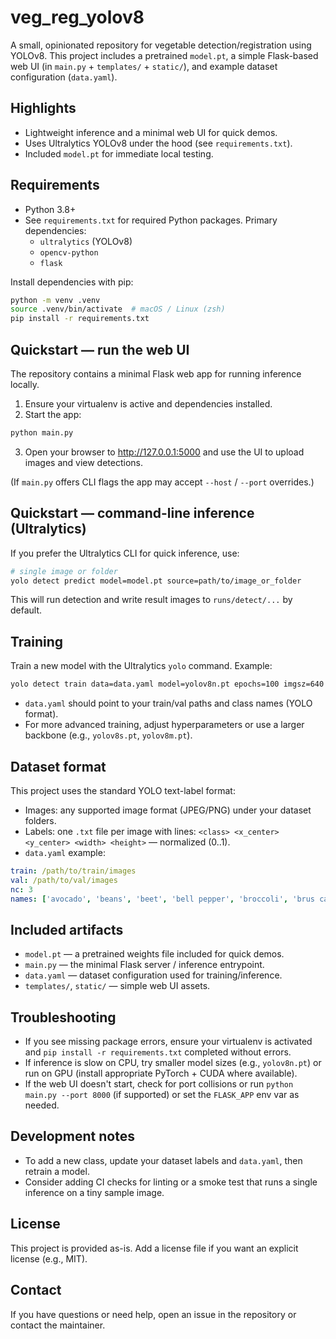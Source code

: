 # veg_reg_yolov8

A small, opinionated repository for vegetable detection/registration using YOLOv8.
This project includes a pretrained `model.pt`, a simple Flask-based web UI (in `main.py` + `templates/` + `static/`), and example dataset configuration (`data.yaml`).

## Highlights

- Lightweight inference and a minimal web UI for quick demos.
- Uses Ultralytics YOLOv8 under the hood (see `requirements.txt`).
- Included `model.pt` for immediate local testing.

## Requirements

- Python 3.8+
- See `requirements.txt` for required Python packages. Primary dependencies:
  - `ultralytics` (YOLOv8)
  - `opencv-python`
  - `flask`

Install dependencies with pip:

```bash
python -m venv .venv
source .venv/bin/activate  # macOS / Linux (zsh)
pip install -r requirements.txt
```

## Quickstart — run the web UI

The repository contains a minimal Flask web app for running inference locally.

1. Ensure your virtualenv is active and dependencies installed.
2. Start the app:

```bash
python main.py
```

3. Open your browser to http://127.0.0.1:5000 and use the UI to upload images and view detections.

(If `main.py` offers CLI flags the app may accept `--host` / `--port` overrides.)

## Quickstart — command-line inference (Ultralytics)

If you prefer the Ultralytics CLI for quick inference, use:

```bash
# single image or folder
yolo detect predict model=model.pt source=path/to/image_or_folder
```

This will run detection and write result images to `runs/detect/...` by default.

## Training

Train a new model with the Ultralytics `yolo` command. Example:

```bash
yolo detect train data=data.yaml model=yolov8n.pt epochs=100 imgsz=640
```

- `data.yaml` should point to your train/val paths and class names (YOLO format).
- For more advanced training, adjust hyperparameters or use a larger backbone (e.g., `yolov8s.pt`, `yolov8m.pt`).

## Dataset format

This project uses the standard YOLO text-label format:

- Images: any supported image format (JPEG/PNG) under your dataset folders.
- Labels: one `.txt` file per image with lines: `<class> <x_center> <y_center> <width> <height>` — normalized (0..1).
- `data.yaml` example:

```yaml
train: /path/to/train/images
val: /path/to/val/images
nc: 3
names: ['avocado', 'beans', 'beet', 'bell pepper', 'broccoli', 'brus capusta', 'cabbage', 'carrot', 'cayliflower', 'celery', 'corn', 'cucumber', 'eggplant', 'fasol', 'garlic', 'hot pepper', 'onion', 'peas', 'potato', 'pumpkin', 'rediska', 'redka', 'salad', 'squash-patisson', 'tomato', 'vegetable marrow']
```

## Included artifacts

- `model.pt` — a pretrained weights file included for quick demos.
- `main.py` — the minimal Flask server / inference entrypoint.
- `data.yaml` — dataset configuration used for training/inference.
- `templates/`, `static/` — simple web UI assets.

## Troubleshooting

- If you see missing package errors, ensure your virtualenv is activated and `pip install -r requirements.txt` completed without errors.
- If inference is slow on CPU, try smaller model sizes (e.g., `yolov8n.pt`) or run on GPU (install appropriate PyTorch + CUDA where available).
- If the web UI doesn't start, check for port collisions or run `python main.py --port 8000` (if supported) or set the `FLASK_APP` env var as needed.

## Development notes

- To add a new class, update your dataset labels and `data.yaml`, then retrain a model.
- Consider adding CI checks for linting or a smoke test that runs a single inference on a tiny sample image.

## License

This project is provided as-is. Add a license file if you want an explicit license (e.g., MIT).

## Contact

If you have questions or need help, open an issue in the repository or contact the maintainer.

